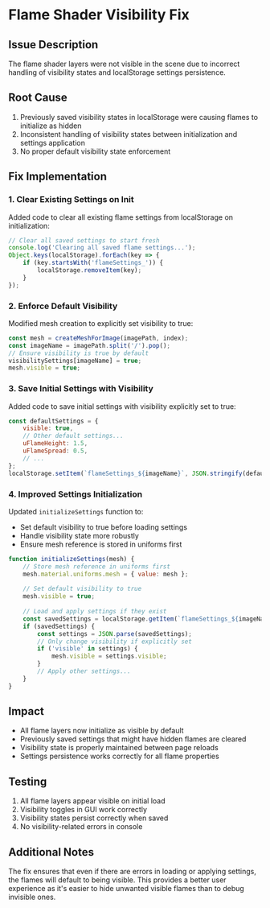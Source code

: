 # Flame Shader Visibility Fix

## Issue Description
The flame shader layers were not visible in the scene due to incorrect handling of visibility states and localStorage settings persistence.

## Root Cause
1. Previously saved visibility states in localStorage were causing flames to initialize as hidden
2. Inconsistent handling of visibility states between initialization and settings application
3. No proper default visibility state enforcement

## Fix Implementation

### 1. Clear Existing Settings on Init
Added code to clear all existing flame settings from localStorage on initialization:
```javascript
// Clear all saved settings to start fresh
console.log('Clearing all saved flame settings...');
Object.keys(localStorage).forEach(key => {
    if (key.startsWith('flameSettings_')) {
        localStorage.removeItem(key);
    }
});
```

### 2. Enforce Default Visibility
Modified mesh creation to explicitly set visibility to true:
```javascript
const mesh = createMeshForImage(imagePath, index);
const imageName = imagePath.split('/').pop();
// Ensure visibility is true by default
visibilitySettings[imageName] = true;
mesh.visible = true;
```

### 3. Save Initial Settings with Visibility
Added code to save initial settings with visibility explicitly set to true:
```javascript
const defaultSettings = {
    visible: true,
    // Other default settings...
    uFlameHeight: 1.5,
    uFlameSpread: 0.5,
    // ...
};
localStorage.setItem(`flameSettings_${imageName}`, JSON.stringify(defaultSettings));
```

### 4. Improved Settings Initialization
Updated `initializeSettings` function to:
- Set default visibility to true before loading settings
- Handle visibility state more robustly
- Ensure mesh reference is stored in uniforms first

```javascript
function initializeSettings(mesh) {
    // Store mesh reference in uniforms first
    mesh.material.uniforms.mesh = { value: mesh };
    
    // Set default visibility to true
    mesh.visible = true;
    
    // Load and apply settings if they exist
    const savedSettings = localStorage.getItem(`flameSettings_${imageName}`);
    if (savedSettings) {
        const settings = JSON.parse(savedSettings);
        // Only change visibility if explicitly set
        if ('visible' in settings) {
            mesh.visible = settings.visible;
        }
        // Apply other settings...
    }
}
```

## Impact
- All flame layers now initialize as visible by default
- Previously saved settings that might have hidden flames are cleared
- Visibility state is properly maintained between page reloads
- Settings persistence works correctly for all flame properties

## Testing
1. All flame layers appear visible on initial load
2. Visibility toggles in GUI work correctly
3. Visibility states persist correctly when saved
4. No visibility-related errors in console

## Additional Notes
The fix ensures that even if there are errors in loading or applying settings, the flames will default to being visible. This provides a better user experience as it's easier to hide unwanted visible flames than to debug invisible ones. 